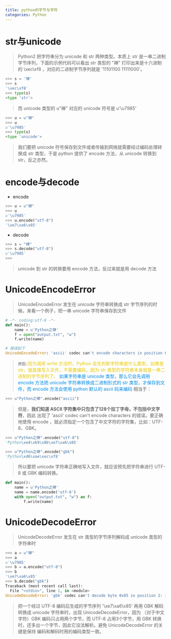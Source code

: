 ```yaml
---
title: python的字节与字符
categories: Python
---
```


# str与unicode
> Python2 把字符串分为 unicode 和 str 两种类型。本质上 str 是一串二进制字节序列，下面的示例代码可以看出 str 类型的 "禅" 打印出来是十六进制的 \xec\xf8 ，对应的二进制字节序列就是 '11101100 11111000'。

``` py
>>> s = '禅'
>>> s
'\xec\xf8'
>>> type(s)
<type 'str'>
```
> 而 unicode 类型的 u"禅" 对应的 unicode 符号是 u'\u7985'

``` py
>>> u = u"禅"
>>> u
u'\u7985'
>>> type(u)
<type 'unicode'>
```
> 我们要把 unicode 符号保存到文件或者传输到网络就需要经过编码处理转换成 str 类型，于是 python 提供了 encode 方法，从 unicode 转换到 str，反之亦然。

# encode与decode
- encode
``` py
>>> u = u"禅"
>>> u
u'\u7985'
>>> u.encode("utf-8")
'\xe7\xa6\x85'
```
- decode
``` py
>>> s = "禅"
>>> s.decode("utf-8")
u'\u7985'
>>>
```
> unicode 到 str 的转换要用 encode 方法，反过来就是用 decode 方法

# UnicodeEncodeError
> UnicodeEncodeError 发生在 unicode 字符串转换成 str 字节序列的时候，来看一个例子，把一串 unicode 字符串保存到文件

``` py
# -*- coding:utf-8 -*-
def main():
    name = u'Python之禅'
    f = open("output.txt", "w")
    f.write(name)

# 错误如下
UnicodeEncodeError: 'ascii' codec can't encode characters in position 6-7: ordinal not in range(128)
```
> `原因:`<font color='#E7C800'>因为调用 write 方法时，Python 会先判断字符串是什么类型，如果是 str，就直接写入文件，不需要编码，因为 str 类型的字符串本身就是一串二进制的字节序列了。</font>
> <font color='#008AE2'>如果字符串是 unicode 类型，那么它会先调用 encode 方法把 unicode 字符串转换成二进制形式的 str 类型，才保存到文件，而 encode 方法会使用 python 默认的 ascii 码来编码</font>
> 相当于：

``` py
>>> u"Python之禅".encode("ascii")
```
> 但是，**我们知道 ASCII 字符集中只包含了128个拉丁字母，不包括中文字符**，因此 出现了 'ascii' codec can't encode characters 的错误。要正确地使用 encode ，就必须指定一个包含了中文字符的字符集，比如：UTF-8、GBK。

``` py
>>> u"Python之禅".encode("utf-8")
'Python\xe4\xb9\x8b\xe7\xa6\x85'

>>> u"Python之禅".encode("gbk")
'Python\xd6\xae\xec\xf8'
```

> 所以要把 unicode 字符串正确地写入文件，就应该预先把字符串进行 UTF-8 或 GBK 编码转换。

``` py
def main():
    name = u'Python之禅'
    name = name.encode('utf-8')
    with open("output.txt", "w") as f:
        f.write(name)
```

# UnicodeDecodeError
> UnicodeDecodeError 发生在 str 类型的字节序列解码成 unicode 类型的字符串时

``` py
>>> a = u"禅"
>>> a
u'\u7985'
>>> b = a.encode("utf-8")
>>> b
'\xe7\xa6\x85'
>>> b.decode("gbk")
Traceback (most recent call last):
  File "<stdin>", line 1, in <module>
UnicodeDecodeError: 'gbk' codec can't decode byte 0x85 in position 2: incomplete multibyte sequence
```
> 把一个经过 UTF-8 编码后生成的字节序列 '\xe7\xa6\x85' 再用 GBK 解码转换成 unicode 字符串时，出现 UnicodeDecodeError，因为 （对于中文字符）GBK 编码只占用两个字节，而 UTF-8 占用3个字节，用 GBK 转换时，还多出一个字节，因此它没法解析。避免 UnicodeDecodeError 的关键是保持 编码和解码时用的编码类型一致。